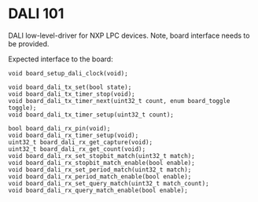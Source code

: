 # DALI 101

DALI low-level-driver for NXP LPC devices.
Note, board interface needs to be provided.

Expected interface to the board:

    void board_setup_dali_clock(void);

    void board_dali_tx_set(bool state);
    void board_dali_tx_timer_stop(void);
    void board_dali_tx_timer_next(uint32_t count, enum board_toggle toggle);
    void board_dali_tx_timer_setup(uint32_t count);

    bool board_dali_rx_pin(void);
    void board_dali_rx_timer_setup(void);
    uint32_t board_dali_rx_get_capture(void);
    uint32_t board_dali_rx_get_count(void);
    void board_dali_rx_set_stopbit_match(uint32_t match);
    void board_dali_rx_stopbit_match_enable(bool enable);
    void board_dali_rx_set_period_match(uint32_t match);
    void board_dali_rx_period_match_enable(bool enable);
    void board_dali_rx_set_query_match(uint32_t match_count);
    void board_dali_rx_query_match_enable(bool enable);